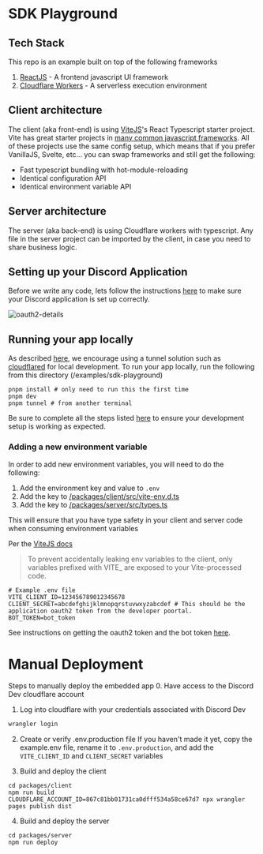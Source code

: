 # SDK Playground

## Tech Stack

This repo is an example built on top of the following frameworks

1. [ReactJS](https://reactjs.org/) - A frontend javascript UI framework
2. [Cloudflare Workers](https://developers.cloudflare.com/workers/) - A serverless execution environment

## Client architecture

The client (aka front-end) is using [ViteJS](https://vitejs.dev/)'s React Typescript starter project. Vite has great starter projects in [many common javascript frameworks](https://vitejs.dev/guide/#trying-vite-online). All of these projects use the same config setup, which means that if you prefer VanillaJS, Svelte, etc... you can swap frameworks and still get the following:

- Fast typescript bundling with hot-module-reloading
- Identical configuration API
- Identical environment variable API

## Server architecture

The server (aka back-end) is using Cloudflare workers with typescript. Any file in the server project can be imported by the client, in case you need to share business logic.

## Setting up your Discord Application

Before we write any code, lets follow the instructions [here](https://activities-preview.pages.dev/developers/docs/activities/building-an-activity#step-1-creating-a-new-app) to make sure your Discord application is set up correctly.

![oauth2-details](https://github.com/discord/embedded-app-sdk/blob/main/assets/oauth2-details.png)

## Running your app locally

As described [here](https://activities-preview.pages.dev/developers/docs/activities/building-an-activity#step-4-running-your-app-locally-in-discord), we encourage using a tunnel solution such as [cloudflared](https://github.com/cloudflare/cloudflared#installing-cloudflared) for local development.
To run your app locally, run the following from this directory (/examples/sdk-playground)

```
pnpm install # only need to run this the first time
pnpm dev
pnpm tunnel # from another terminal
```

Be sure to complete all the steps listed [here](https://activities-preview.pages.dev/developers/docs/activities/building-an-activity) to ensure your development setup is working as expected.

### Adding a new environment variable

In order to add new environment variables, you will need to do the following:

1. Add the environment key and value to `.env`
2. Add the key to [/packages/client/src/vite-env.d.ts](/packages/client/src/vite-env.d.ts)
3. Add the key to [/packages/server/src/types.ts](/packages/server/src/types.ts)

This will ensure that you have type safety in your client and server code when consuming environment variables

Per the [ViteJS docs](https://vitejs.dev/guide/env-and-mode.html#env-files)

> To prevent accidentally leaking env variables to the client, only variables prefixed with VITE\_ are exposed to your Vite-processed code.

```env
# Example .env file
VITE_CLIENT_ID=123456789012345678
CLIENT_SECRET=abcdefghijklmnopqrstuvwxyzabcdef # This should be the application oauth2 token from the developer poortal.
BOT_TOKEN=bot_token
```

See instructions on getting the oauth2 token and the bot token [here](https://activities-preview.pages.dev/developers/docs/activities/building-an-activity#find-your-oauth2-credentials).

# Manual Deployment

Steps to manually deploy the embedded app 0. Have access to the Discord Dev cloudflare account

1. Log into cloudflare with your credentials associated with Discord Dev

```sh
wrangler login
```

2. Create or verify .env.production file
   If you haven't made it yet, copy the example.env file, rename it to `.env.production`, and add the `VITE_CLIENT_ID` and `CLIENT_SECRET` variables

3. Build and deploy the client

```
cd packages/client
npm run build
CLOUDFLARE_ACCOUNT_ID=867c81bb01731ca0dfff534a58ce67d7 npx wrangler pages publish dist
```

4. Build and deploy the server

```
cd packages/server
npm run deploy
```
